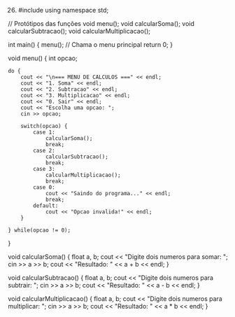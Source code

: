 26. #include <iostream>
using namespace std;

// Protótipos das funções
void menu();
void calcularSoma();
void calcularSubtracao();
void calcularMultiplicacao();

int main() {
    menu(); // Chama o menu principal
    return 0;
}

void menu() {
    int opcao;

    do {
        cout << "\n=== MENU DE CALCULOS ===" << endl;
        cout << "1. Soma" << endl;
        cout << "2. Subtracao" << endl;
        cout << "3. Multiplicacao" << endl;
        cout << "0. Sair" << endl;
        cout << "Escolha uma opcao: ";
        cin >> opcao;

        switch(opcao) {
            case 1:
                calcularSoma();
                break;
            case 2:
                calcularSubtracao();
                break;
            case 3:
                calcularMultiplicacao();
                break;
            case 0:
                cout << "Saindo do programa..." << endl;
                break;
            default:
                cout << "Opcao invalida!" << endl;
        }

    } while(opcao != 0);
}

void calcularSoma() {
    float a, b;
    cout << "Digite dois numeros para somar: ";
    cin >> a >> b;
    cout << "Resultado: " << a + b << endl;
}

void calcularSubtracao() {
    float a, b;
    cout << "Digite dois numeros para subtrair: ";
    cin >> a >> b;
    cout << "Resultado: " << a - b << endl;
}

void calcularMultiplicacao() {
    float a, b;
    cout << "Digite dois numeros para multiplicar: ";
    cin >> a >> b;
    cout << "Resultado: " << a * b << endl;
}
